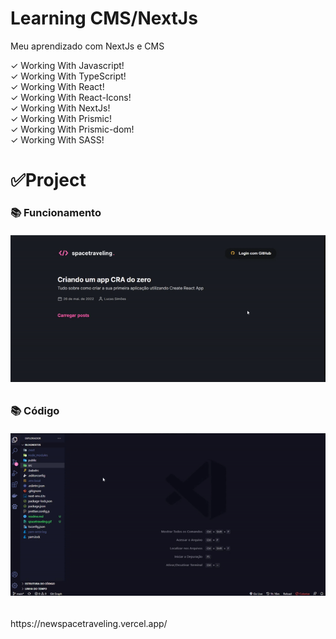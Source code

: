 # Learning CMS/NextJs
 Meu aprendizado com NextJs e CMS

 ✓ Working With Javascript! <br>
 ✓ Working With TypeScript! <br>
 ✓ Working With React! <br>
 ✓ Working With React-Icons! <br>
 ✓ Working With NextJs! <br>
 ✓ Working With Prismic! <br>
 ✓ Working With Prismic-dom! <br>
 ✓ Working With SASS! <br>

 <h1>✅Project</h1>
 <h3>📚 Funcionamento</h3>

 <h6 align="center">
   <a href="https://newspacetraveling.vercel.app/">
    <img src="./assetsReadme/app.gif" alt="Funcionamento" />
   </a>
 </h6>
 <h2></h2>

 <h3>📚 Código</h3>
 <h6 align="center">
    <a href="https://newspacetraveling.vercel.app/">
      <img src="./codeSpace.gif" alt="Código da aplicação" />
    </a>
  </h6>
  <p>https://newspacetraveling.vercel.app/</p>

